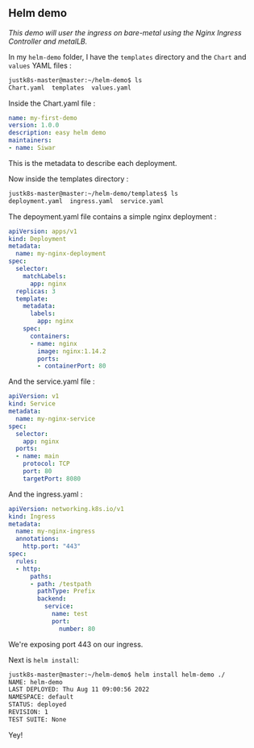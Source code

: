 ## Helm demo
*This demo will user the ingress on bare-metal using the Nginx Ingress Controller and metalLB.*

In my `helm-demo` folder, I have the `templates` directory and the `Chart` and `values` YAML files :
```bash
justk8s-master@master:~/helm-demo$ ls
Chart.yaml  templates  values.yaml
```
Inside the Chart.yaml file :
```YAML
name: my-first-demo
version: 1.0.0
description: easy helm demo
maintainers:
- name: Siwar
```
This is the metadata to describe each deployment.

Now inside the templates directory :
```bash
justk8s-master@master:~/helm-demo/templates$ ls
deployment.yaml  ingress.yaml  service.yaml
```
The depoyment.yaml file contains a simple nginx deployment :
```YAML
apiVersion: apps/v1
kind: Deployment
metadata: 
  name: my-nginx-deployment
spec:
  selector:
    matchLabels:
      app: nginx
  replicas: 3
  template:
    metadata:
      labels:
        app: nginx
    spec:
      containers:
      - name: nginx
        image: nginx:1.14.2
        ports:
        - containerPort: 80

```
And the service.yaml file :
``` YAML
apiVersion: v1
kind: Service
metadata: 
  name: my-nginx-service
spec:
  selector:
    app: nginx
  ports:
  - name: main
    protocol: TCP
    port: 80
    targetPort: 8080
```
And the ingress.yaml :
```YAML
apiVersion: networking.k8s.io/v1
kind: Ingress
metadata:
  name: my-nginx-ingress
  annotations:
    http.port: "443"
spec:
  rules:
  - http:
      paths:
      - path: /testpath
        pathType: Prefix
        backend:
          service:
            name: test
            port:
              number: 80

```
We're exposing port 443 on our ingress.

Next is `helm install`:
```bash 
justk8s-master@master:~/helm-demo$ helm install helm-demo ./
NAME: helm-demo
LAST DEPLOYED: Thu Aug 11 09:00:56 2022
NAMESPACE: default
STATUS: deployed
REVISION: 1
TEST SUITE: None
```
Yey! 


